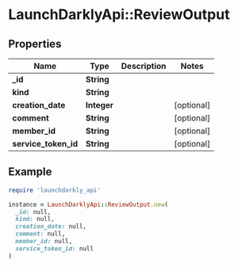 # LaunchDarklyApi::ReviewOutput

## Properties

| Name | Type | Description | Notes |
| ---- | ---- | ----------- | ----- |
| **_id** | **String** |  |  |
| **kind** | **String** |  |  |
| **creation_date** | **Integer** |  | [optional] |
| **comment** | **String** |  | [optional] |
| **member_id** | **String** |  | [optional] |
| **service_token_id** | **String** |  | [optional] |

## Example

```ruby
require 'launchdarkly_api'

instance = LaunchDarklyApi::ReviewOutput.new(
  _id: null,
  kind: null,
  creation_date: null,
  comment: null,
  member_id: null,
  service_token_id: null
)
```

